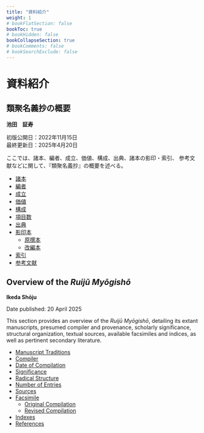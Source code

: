 ```yaml
---
title: "資料紹介"
weight: 1
# bookFlatSection: false
bookToc: true
# bookHidden: false
bookCollapseSection: true
# bookComments: false
# bookSearchExclude: false
---
```

# **資料紹介**

## **類聚名義抄の概要**

**池田　証寿**

初版公開日：2022年11月15日  
最終更新日：2025年4月20日

ここでは、諸本、編者、成立、価値、構成、出典、諸本の影印・索引、
参考文献などに関して、『類聚名義抄』の概要を述べる。


- [諸本](/docs/notes/krm/01-introduction/01-01-introduction#諸本)
- [編者](/docs/notes/krm/01-introduction/01-01-introduction#編者)
- [成立](/docs/notes/krm/01-introduction/01-01-introduction#成立)
- [価値](/docs/notes/krm/01-introduction/01-01-introduction#価値)
- [構成](/docs/notes/krm/01-introduction/01-01-introduction#構成)
- [項目数](/docs/notes/krm/01-introduction/01-01-introduction#項目数)
- [出典](/docs/notes/krm/01-introduction/01-01-introduction#出典)
- [影印本](/docs/notes/krm/01-introduction/01-01-introduction#影印本)
    - [原撰本](/docs/notes/krm/01-introduction/01-01-introduction#原撰本)
    - [改編本](/docs/notes/krm/01-introduction/01-01-introduction#改編本)
- [索引](/docs/notes/krm/01-introduction/01-01-introduction#索引)
- [参考文献](/docs/notes/krm/01-introduction/01-01-introduction#参考文献)


## **Overview of the *Ruijū Myōgishō***

**Ikeda Shōju**

Date published: 20 April 2025

This section provides an overview of the *Ruijū Myōgishō*, detailing its extant manuscripts, presumed compiler and provenance, scholarly significance, structural organization, textual sources, available facsimiles and indices, as well as pertinent secondary literature.


- [Manuscript Traditions](/docs/notes/krm/01-introduction/01-02-introduction-en#Manuscript-Traditions)
- [Compiler](/docs/notes/krm/01-introduction/01-02-introduction-en#compiler)
- [Date of Compilation](/docs/notes/krm/01-introduction/01-02-introduction-en#date-of-compilation)
- [Significance](/docs/notes/krm/01-introduction/01-02-introduction-en#Significance)
- [Radical Structure](/docs/notes/krm/01-introduction/01-02-introduction-en#radical-structure)
- [Number of Entries](/docs/notes/krm/01-introduction/01-02-introduction-en#number-of-entries)
- [Sources](/docs/notes/krm/01-introduction/01-02-introduction-en#sources)
- [Facsimile](/docs/notes/krm/01-introduction/01-02-introduction-en#facsimile)
    - [Original Compilation](/docs/notes/krm/01-introduction/01-02-introduction-en#original-compilation)
    - [Revised Compilation](/docs/notes/krm/01-introduction/01-02-introduction-en#revised-compilation)
- [Indexes](/docs/notes/krm/01-introduction/01-02-introduction-en#indexes)
- [References](/docs/notes/krm/01-introduction/01-02-introduction-en#references)